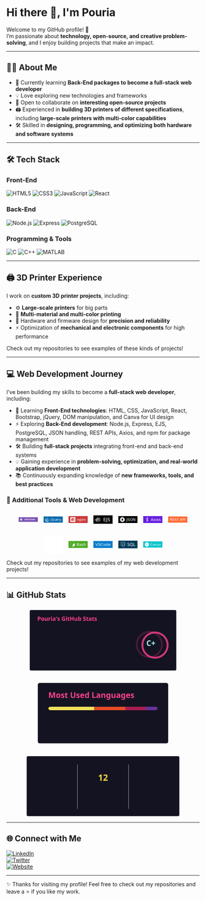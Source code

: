 # Hi there 👋, I'm Pouria

Welcome to my GitHub profile! 🚀  
I’m passionate about **technology, open-source, and creative problem-solving**, and I enjoy building projects that make an impact.

---

## 👨‍💻 About Me
- 🌱 Currently learning **Back-End packages to become a full-stack web developer**
- 💡 Love exploring new technologies and frameworks
- 🤝 Open to collaborate on **interesting open-source projects**
- 🖨️ Experienced in **building 3D printers of different specifications**, including **large-scale printers with multi-color capabilities**
- 🛠️ Skilled in **designing, programming, and optimizing both hardware and software systems**

---

## 🛠️ Tech Stack

### Front-End
![HTML5](https://img.shields.io/badge/HTML5-E34F26?style=for-the-badge&logo=html5&logoColor=white)
![CSS3](https://img.shields.io/badge/CSS3-1572B6?style=for-the-badge&logo=css3&logoColor=white)
![JavaScript](https://img.shields.io/badge/JavaScript-F7DF1E?style=for-the-badge&logo=javascript&logoColor=black)
![React](https://img.shields.io/badge/React-20232A?style=for-the-badge&logo=react&logoColor=61DAFB)

### Back-End
![Node.js](https://img.shields.io/badge/Node.js-339933?style=for-the-badge&logo=nodedotjs&logoColor=white)
![Express](https://img.shields.io/badge/Express-000000?style=for-the-badge&logo=express&logoColor=white)
![PostgreSQL](https://img.shields.io/badge/PostgreSQL-316192?style=for-the-badge&logo=postgresql&logoColor=white)

### Programming & Tools
![C](https://img.shields.io/badge/C-00599C?style=for-the-badge&logo=c&logoColor=white)
![C++](https://img.shields.io/badge/C++-00599C?style=for-the-badge&logo=cplusplus&logoColor=white)
![MATLAB](https://img.shields.io/badge/MATLAB-FF8000?style=for-the-badge&logo=mathworks&logoColor=white)

---

## 🖨️ 3D Printer Experience
I work on **custom 3D printer projects**, including:  
- ⚙️ **Large-scale printers** for big parts  
- 🎨 **Multi-material and multi-color printing**  
- 🔧 Hardware and firmware design for **precision and reliability**  
- ⚡ Optimization of **mechanical and electronic components** for high performance  

Check out my repositories to see examples of these kinds of projects!

---

## 💻 Web Development Journey
I’ve been building my skills to become a **full-stack web developer**, including:  

- 🌱 Learning **Front-End technologies**: HTML, CSS, JavaScript, React, Bootstrap, jQuery, DOM manipulation, and Canva for UI design  
- ⚡ Exploring **Back-End development**: Node.js, Express, EJS, PostgreSQL, JSON handling, REST APIs, Axios, and npm for package management  
- 🛠️ Building **full-stack projects** integrating front-end and back-end systems  
- 💡 Gaining experience in **problem-solving, optimization, and real-world application development**  
- 📚 Continuously expanding knowledge of **new frameworks, tools, and best practices**  

### 🔧 Additional Tools & Web Development
<p align="center" style="display:flex; flex-wrap:wrap; gap:15px; justify-content:center;">
  <span style="display:inline-block; width:50px; height:50px;">
    <img src="assets/icons/bootstrap.svg" alt="Bootstrap" style="width:100%; height:100%; object-fit: contain;" />
  </span>
  <span style="display:inline-block; width:50px; height:50px;">
    <img src="assets/icons/jquery.svg" alt="jQuery" style="width:100%; height:100%; object-fit: contain;" />
  </span>
  <span style="display:inline-block; width:50px; height:50px;">
    <img src="assets/icons/npm.svg" alt="npm" style="width:100%; height:100%; object-fit: contain;" />
  </span>
  <span style="display:inline-block; width:50px; height:50px;">
    <img src="assets/icons/ejs.svg" alt="EJS" style="width:100%; height:100%; object-fit: contain;" />
  </span>
  <span style="display:inline-block; width:50px; height:50px;">
    <img src="assets/icons/json.svg" alt="JSON" style="width:100%; height:100%; object-fit: contain;" />
  </span>
  <span style="display:inline-block; width:50px; height:50px;">
    <img src="assets/icons/axios.svg" alt="Axios" style="width:100%; height:100%; object-fit: contain;" />
  </span>
  <span style="display:inline-block; width:50px; height:50px;">
    <img src="assets/icons/restapi.svg" alt="REST API" style="width:100%; height:100%; object-fit: contain;" />
  </span>
  <span style="display:inline-block; width:50px; height:50px;">
    <img src="assets/icons/git.svg" alt="Git" style="width:100%; height:100%; object-fit: contain;" />
  </span>
  <span style="display:inline-block; width:50px; height:50px;">
    <img src="assets/icons/bash.svg" alt="Bash" style="width:100%; height:100%; object-fit: contain;" />
  </span>
  <span style="display:inline-block; width:50px; height:50px;">
    <img src="assets/icons/vscode.svg" alt="VSCode" style="width:100%; height:100%; object-fit: contain;" />
  </span>
  <span style="display:inline-block; width:50px; height:50px;">
    <img src="assets/icons/sql.svg" alt="SQL" style="width:100%; height:100%; object-fit: contain;" />
  </span>
  <span style="display:inline-block; width:50px; height:50px;">
    <img src="assets/icons/canva.svg" alt="Canva" style="width:100%; height:100%; object-fit: contain;" />
  </span>
</p>








Check out my repositories to see examples of my web development projects!  

---

## 📊 GitHub Stats
<p align="center" style="display:flex; justify-content:center; flex-wrap:wrap; gap:30px;">
  <img src="https://github.com/pouriavj/pouriavj/blob/main/stats.svg?raw=true" width="400" height="160" style="object-fit: contain;" />
  <img src="https://github.com/pouriavj/pouriavj/blob/main/mostUsed.svg?raw=true" width="400" height="160" style="object-fit: contain;" />
  <img src="https://github.com/pouriavj/pouriavj/blob/main/streak.svg?raw=true" width="400" height="160" style="object-fit: contain;" />
</p>

---

## 🌐 Connect with Me
[![LinkedIn](https://img.shields.io/badge/LinkedIn-blue?style=for-the-badge&logo=linkedin)](https://www.linkedin.com/)  
[![Twitter](https://img.shields.io/badge/Twitter-black?style=for-the-badge&logo=twitter)](https://twitter.com)  
[![Website](https://img.shields.io/badge/Introduction-000?style=for-the-badge&logo=github)](https://pouriavj.github.io/introduction/)

---

✨ Thanks for visiting my profile! Feel free to check out my repositories and leave a ⭐ if you like my work.
